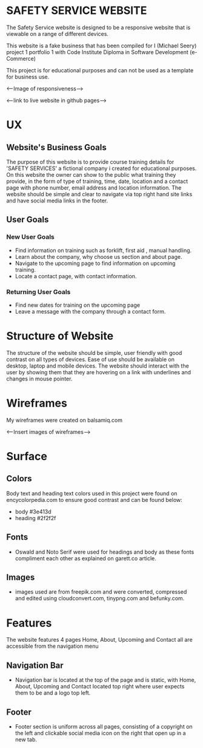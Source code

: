 # SAFETY SERVICE WEBSITE

The Safety Service website is designed to be a responsive website that is viewable on a range of different devices.

This website is a fake business that has been compiled for I (Michael Seery) project 1 portfolio 1 with Code Institute Diploma in Software Development (e-Commerce)

This project is for educational purposes and can not be used as a template for business use. 

<--Image of responsiveness-->

<--link to live website in github pages-->

# UX

## Website's Business Goals

The purpose of this website is to provide course training details for 'SAFETY SERVICES' a fictional company i created for educational purposes. On this website the owner can show to the public what training they provide, in the form of type of training, time, date, location and a contact page with phone number, email address and location information. The website should be simple and clear to navigate via top right hand site links and have social media links in the footer.
 
## User Goals

### New User Goals

* Find information on training such as forklift, first aid , manual handling.
* Learn about the company, why choose us section and about page.
* Navigate to the upcoming page to find information on upcoming training.
* Locate a contact page, with contact information.
 
### Returning User Goals

* Find new dates for training on the upcoming page
* Leave a message with the company through a contact form.

# Structure of Website

The structure of the website should be simple, user friendly with good contrast on all types of devices. Ease of use should be available on desktop, laptop and  mobile devices. The website should interact with the user by showing them that they are hovering on a link with underlines and changes in mouse pointer.

# Wireframes

My wireframes were created on balsamiq.com

<--Insert images of wireframes-->

# Surface

## Colors

Body text and heading text colors used in this project were found on encycolorpedia.com to ensure good contrast and can be found below:
* body #3e413d
* heading #2f2f2f

## Fonts

* Oswald and Noto Serif were used for headings and body as these fonts compliment each other as explained on garett.co article.

## Images 

* images used are from freepik.com and were converted, compressed and edited using cloudconvert.com, tinypng.com and befunky.com.

# Features

The website features 4 pages Home, About, Upcoming and Contact all are accessible from the navigation menu

## Navigation Bar

* Navigation bar is located at the top of the page and is static, with Home, About, Upcoming and Contact located top right where user expects them to be and a logo top left. 

## Footer

*  Footer section is uniform across all pages, consisting of a copyright on the left and clickable social media icon on the right that open up in a new tab.

